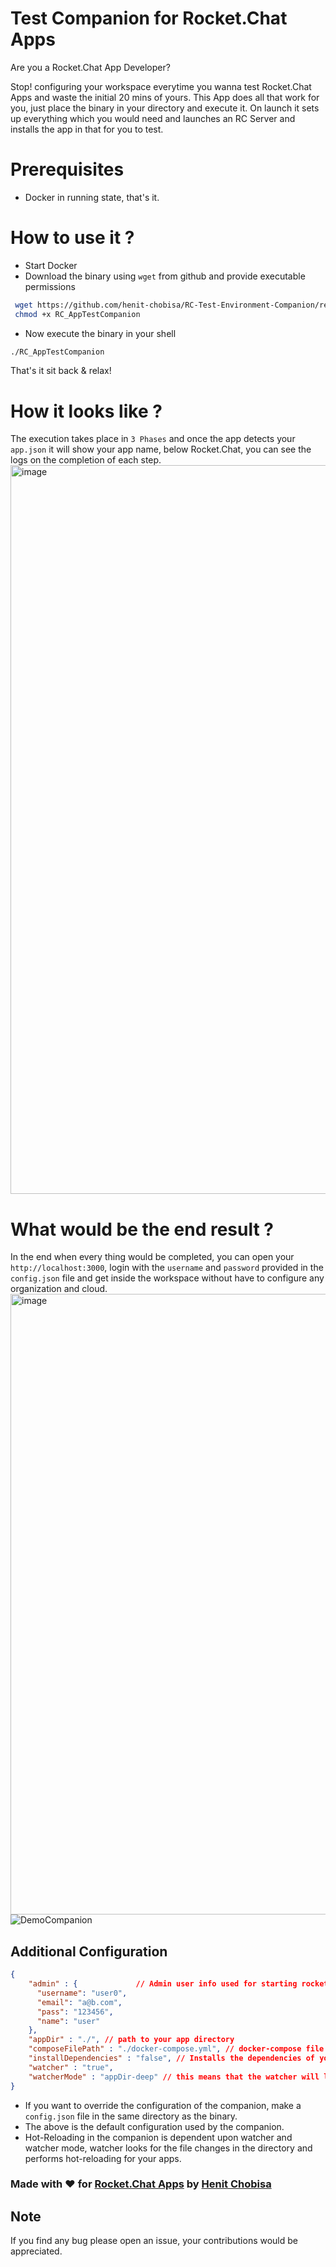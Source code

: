 # Test Companion for Rocket.Chat Apps

Are you a Rocket.Chat App Developer? 

Stop! configuring your workspace everytime you wanna test Rocket.Chat Apps and waste the initial 20 mins of yours.
This App does all that work for you, just place the binary in your directory and execute it.
On launch it sets up everything which you would need and launches an RC Server and installs the app in that for you to test.

# Prerequisites
- Docker in running state, that's it.

# How to use it ?
- Start Docker
- Download the binary using `wget` from github and provide executable permissions
```bash
 wget https://github.com/henit-chobisa/RC-Test-Environment-Companion/releases/download/0.1/RC_AppTestCompanion
 chmod +x RC_AppTestCompanion
```
- Now execute the binary in your shell 
```sh
./RC_AppTestCompanion
```
That's it sit back & relax!

# How it looks like ?
The execution takes place in `3 Phases` and once the app detects your `app.json` it will show your app name, below Rocket.Chat, you can see the logs on the completion of each step.
<img width="1166" alt="image" src="https://user-images.githubusercontent.com/72302948/211493665-55ccb522-29ea-4e23-9eba-0596a52c6060.png">

# What would be the end result ?
In the end when every thing would be completed, you can open your `http://localhost:3000`, login with the `username` and `password` provided in the `config.json` file and get inside the workspace without have to configure any organization and cloud.
<img width="993" alt="image" src="https://user-images.githubusercontent.com/72302948/211494438-f0dcab91-4ab8-4e07-b615-f7756b465a37.png">
![DemoCompanion](https://user-images.githubusercontent.com/72302948/211494912-abb1a8b4-dee2-4036-adef-3d7f1f7b4b04.gif)

## Additional Configuration

```json
{
    "admin" : {             // Admin user info used for starting rocket.chat server
      "username": "user0",
      "email": "a@b.com",
      "pass": "123456",
      "name": "user"
    },
    "appDir" : "./", // path to your app directory
    "composeFilePath" : "./docker-compose.yml", // docker-compose file that you want to use, companion automatically downloads it, if you won't give.
    "installDependencies" : "false", // Installs the dependencies of your app, using npm install
    "watcher" : "true",
    "watcherMode" : "appDir-deep" // this means that the watcher will look at changes for all the files and folders and folder changes, while you can use the "appdir-shallow" option which will only look for for only files in appDir, won't look for subdirectories.
}
```
- If you want to override the configuration of the companion, make a `config.json` file in the same directory as the binary.
- The above is the default configuration used by the companion.
- Hot-Reloading in the companion is dependent upon watcher and watcher mode, watcher looks for the file changes in the directory and performs hot-reloading for your apps.


### Made with ♥️ for [Rocket.Chat Apps](https://www.rocket.chat) by [Henit Chobisa](https://twitter.com/henit_chobisa)

## Note
If you find any bug please open an issue, your contributions would be appreciated.
